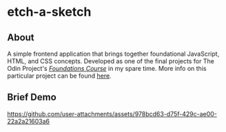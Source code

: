 # etch-a-sketch

## About 

A simple frontend application that brings together foundational JavaScript, HTML, and CSS concepts. Developed as one of the final projects for The Odin Project's [*Foundations Course*](https://www.theodinproject.com/paths/foundations/courses/foundations) in my spare time. More info on this particular project can be found [here](https://www.theodinproject.com/lessons/foundations-etch-a-sketch).

## Brief Demo

https://github.com/user-attachments/assets/978bcd63-d75f-429c-ae00-22a2a21603a6

